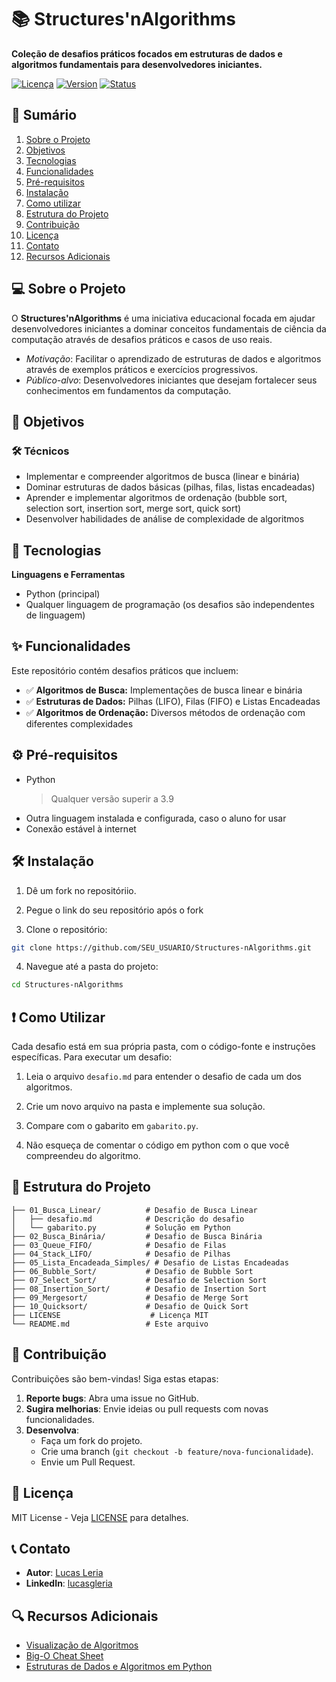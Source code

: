 # 📚 Structures'nAlgorithms

**Coleção de desafios práticos focados em estruturas de dados e algoritmos fundamentais para desenvolvedores iniciantes.**

[![Licença](https://img.shields.io/badge/license-MIT-blue.svg)](LICENSE)
[![Version](https://img.shields.io/badge/Version-1.10.0-green.svg)]()
[![Status](https://img.shields.io/badge/status-em_desenvolvimento-yellow.svg)]()

## 📌 Sumário

1. [Sobre o Projeto](#-sobre-o-projeto)  
2. [Objetivos](#-objetivos)  
3. [Tecnologias](#-tecnologias)  
4. [Funcionalidades](#-funcionalidades)  
5. [Pré-requisitos](-#%EF%B8%8F-pré-requisitos)  
6. [Instalação](-#%EF%B8%8F-instalação)  
7. [Como utilizar](#-como-utilizar)
8. [Estrutura do Projeto](#-estrutura-do-projeto)
9. [Contribuição](#-contribuição)  
10. [Licença](#-licença)  
11. [Contato](#-contato)  
12. [Recursos Adicionais](#-recursos-adicionais)  


## 💻 Sobre o Projeto

O **Structures'nAlgorithms** é uma iniciativa educacional focada em ajudar desenvolvedores iniciantes a dominar conceitos fundamentais de ciência da computação através de desafios práticos e casos de uso reais.

  - *Motivação*: Facilitar o aprendizado de estruturas de dados e algoritmos através de exemplos práticos e exercícios progressivos.
  - *Público-alvo*: Desenvolvedores iniciantes que desejam fortalecer seus conhecimentos em fundamentos da computação.


## 🎯 Objetivos

### 🛠️ Técnicos

  - Implementar e compreender algoritmos de busca (linear e binária)
  - Dominar estruturas de dados básicas (pilhas, filas, listas encadeadas)
  - Aprender e implementar algoritmos de ordenação (bubble sort, selection sort, insertion sort, merge sort, quick sort)
  - Desenvolver habilidades de análise de complexidade de algoritmos


## 🚀 Tecnologias

**Linguagens e Ferramentas**

  - Python (principal)
  - Qualquer linguagem de programação (os desafios são independentes de linguagem)


## ✨ Funcionalidades

Este repositório contém desafios práticos que incluem:

  - ✅ **Algoritmos de Busca:** Implementações de busca linear e binária
  - ✅ **Estruturas de Dados:** Pilhas (LIFO), Filas (FIFO) e Listas Encadeadas
  - ✅ **Algoritmos de Ordenação:** Diversos métodos de ordenação com diferentes complexidades


## ⚙️ Pré-requisitos  
 
- Python 
  > Qualquer versão superir a 3.9
- Outra linguagem instalada e configurada, caso o aluno for usar
- Conexão estável à internet  

## 🛠️ Instalação  

1. Dê um fork no repositóriio.

2. Pegue o link do seu repositório após o fork

3. Clone o repositório:
```bash
git clone https://github.com/SEU_USUARIO/Structures-nAlgorithms.git
```

4. Navegue até a pasta do projeto:
```bash
cd Structures-nAlgorithms
``` 

## ❗ Como Utilizar

Cada desafio está em sua própria pasta, com o código-fonte e instruções específicas. Para executar um desafio:

1. Leia o arquivo `desafio.md` para entender o desafio de cada um dos algoritmos.

2. Crie um novo arquivo na pasta e implemente sua solução.

3. Compare com o gabarito em `gabarito.py`.

4. Não esqueça de comentar o código em python com o que você compreendeu do algoritmo.

## 📂 Estrutura do Projeto

```plaintext
├── 01_Busca_Linear/          # Desafio de Busca Linear
│   ├── desafio.md            # Descrição do desafio
│   └── gabarito.py           # Solução em Python
├── 02_Busca_Binária/         # Desafio de Busca Binária
├── 03_Queue_FIFO/            # Desafio de Filas
├── 04_Stack_LIFO/            # Desafio de Pilhas
├── 05_Lista_Encadeada_Simples/ # Desafio de Listas Encadeadas
├── 06_Bubble_Sort/           # Desafio de Bubble Sort
├── 07_Select_Sort/           # Desafio de Selection Sort
├── 08_Insertion_Sort/        # Desafio de Insertion Sort
├── 09_Mergesort/             # Desafio de Merge Sort
├── 10_Quicksort/             # Desafio de Quick Sort
├── LICENSE                    # Licença MIT
└── README.md                 # Este arquivo
```


## 🤝 Contribuição

Contribuições são bem-vindas! Siga estas etapas:  

1. **Reporte bugs**: Abra uma issue no GitHub.  
2. **Sugira melhorias**: Envie ideias ou pull requests com novas funcionalidades.  
3. **Desenvolva**:  
   - Faça um fork do projeto.  
   - Crie uma branch (`git checkout -b feature/nova-funcionalidade`).  
   - Envie um Pull Request.  


## 📜 Licença

MIT License - Veja [LICENSE](LICENSE) para detalhes.


## 📞 Contato

  - **Autor**: [Lucas Leria](https://github.com/lucasgleria)
  - **LinkedIn**: [lucasgleria](https://www.linkedin.com/in/lucasleria/)


## 🔍 Recursos Adicionais

  - [Visualização de Algoritmos](https://pythontutor.com)
  - [Big-O Cheat Sheet](https://www.bigocheatsheet.com/)
  - [Estruturas de Dados e Algoritmos em Python](https://www.python.org/doc/)
